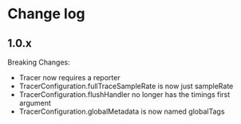 # Change log

## 1.0.x

Breaking Changes:
* Tracer now requires a reporter
* TracerConfiguration.fullTraceSampleRate is now just sampleRate
* TracerConfiguration.flushHandler no longer has the timings first argument
* TracerConfiguration.globalMetadata is now named globalTags
